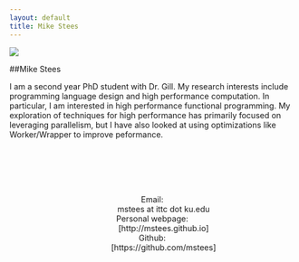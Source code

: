 ```yaml
---
layout: default
title: Mike Stees
---
```


<img src="{{site.baseurl}}/images/mikestees/me.jpg" class="floatleft"/> 

##Mike Stees

I am a second year PhD student with Dr. Gill.  My research interests include programming language design and high performance computation.  In particular, I am interested in high performance functional programming.  My exploration of techniques for high performance has primarily focused on leveraging parallelism, but I have also looked at using optimizations like Worker/Wrapper to improve peformance. 


<div align="center"
     style="padding-top:70px">
<dl class="dl-horizontal">
    <dt>Email:</dt>
    <dd>mstees at ittc dot ku.edu</dd>
    <dt>Personal webpage:</dt>
    <dd>[http://mstees.github.io]</dd>
    <dt>Github:</dt>
    <dd>[https://github.com/mstees]</dd>
</dl>
</div>


